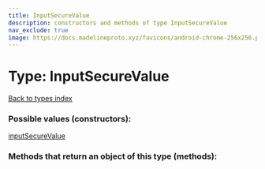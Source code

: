 ```yaml
---
title: InputSecureValue
description: constructors and methods of type InputSecureValue
nav_exclude: true
image: https://docs.madelineproto.xyz/favicons/android-chrome-256x256.png
---
```

# Type: InputSecureValue
[Back to types index](index.html)



### Possible values (constructors):

[inputSecureValue](/API_docs/constructors/inputSecureValue.html)  



### Methods that return an object of this type (methods):



